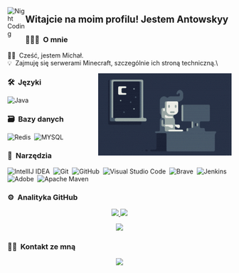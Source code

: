 
<img alt="Night Coding" src="./assets/Hand%20Wave.gif" width='40' align="left"/><h2 align="left">Witajcie na moim profilu! Jestem Antowskyy</h2>

<!-- ## 👋 &nbsp;Hey there! I'm Aditya Kanoi -->

### 👨🏻‍💻 &nbsp;O mnie

👨‍💻 &nbsp;Cześć, jestem Michał.\
💡 &nbsp;Zajmuję się serwerami Minecraft, szczególnie ich stroną techniczną.\


<img alt="Night Coding" src="https://raw.githubusercontent.com/AVS1508/AVS1508/master/assets/Night-Coding.gif" align="right"/>

### 🛠 &nbsp;Języki

![Java](https://img.shields.io/badge/java-%23ED8B00.svg?style=for-the-badge&logo=java&logoColor=white)&nbsp;

### 🗃 &nbsp;Bazy danych

![Redis](https://img.shields.io/badge/redis-%23DD0031.svg?style=for-the-badge&logo=redis&logoColor=white)&nbsp;
![MYSQL](https://img.shields.io/badge/MySQL-4479A1?style=for-the-badge&logo=mysql&logoColor=white)&nbsp;


### 🧰 &nbsp;Narzędzia

![IntellIJ IDEA](https://img.shields.io/badge/Intellij%20Idea-000?logo=intellij-idea&style=for-the-badge)&nbsp;
![Git](https://img.shields.io/badge/git-%23F05033.svg?style=for-the-badge&logo=git&logoColor=white)&nbsp;
![GitHub](https://img.shields.io/badge/github-%23121011.svg?style=for-the-badge&logo=github&logoColor=white)&nbsp;
![Visual Studio Code](https://img.shields.io/badge/Visual%20Studio%20Code-0078d7.svg?style=for-the-badge&logo=visual-studio-code&logoColor=white)&nbsp;
![Brave](https://img.shields.io/badge/Brave-FB542B?style=for-the-badge&logo=Brave&logoColor=white)&nbsp;
![Jenkins](https://img.shields.io/badge/jenkins-%232C5263.svg?style=for-the-badge&logo=jenkins&logoColor=white)
![Adobe](https://img.shields.io/badge/adobe-%23FF0000.svg?style=for-the-badge&logo=adobe&logoColor=white)&nbsp;
![Apache Maven](https://img.shields.io/badge/Apache%20Maven-C71A36?style=for-the-badge&logo=Apache%20Maven&logoColor=white)&nbsp;

### ⚙️ &nbsp;Analityka GitHub

<p align="center">
  <a href="https://github.com/Antowskyy">
    <img height="180em" src="https://github-readme-stats-eight-theta.vercel.app/api?username=Antowskyy&show_icons=true&theme=algolia&include_all_commits=true&count_private=true"/>
  </a>
  <a href="https://github.com/Antowskyy">
    <img height="180em" src="https://github-readme-stats-eight-theta.vercel.app/api/top-langs/?username=Antowskyy&layout=compact&langs_count=8&theme=algolia"/>
  </a>
</p>

<p align="center">
  <img height="180em" src="https://github-readme-streak-stats.herokuapp.com/?user=Antowskyy&theme=dark&hide_border=true"/>
</p>


### 🤝🏻 &nbsp;Kontakt ze mną

<p align="center">
<a href="Antowskyy"><img src="https://img.shields.io/badge/Antowskyy%23-%237289DA.svg?style=for-the-badge&logo=discord&logoColor=white"/></a>
</p>
